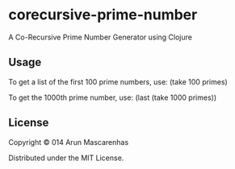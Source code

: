 # corecursive-prime-number

A Co-Recursive Prime Number Generator using Clojure

## Usage

To get a list of the first 100 prime numbers, use:
(take 100 primes)

To get the 1000th prime number, use:
(last (take 1000 primes))

## License

Copyright © 014 Arun Mascarenhas

Distributed under the MIT License.

